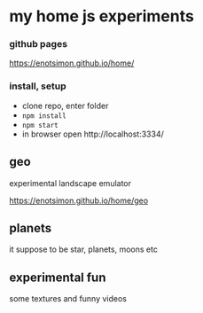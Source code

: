# my home js experiments

### github pages
https://enotsimon.github.io/home/

### install, setup
* clone repo, enter folder
* ```npm install```
* ```npm start```
* in browser open http://localhost:3334/

## geo
experimental landscape emulator

https://enotsimon.github.io/home/geo

## planets
it suppose to be star, planets, moons etc

## experimental fun
some textures and funny videos
